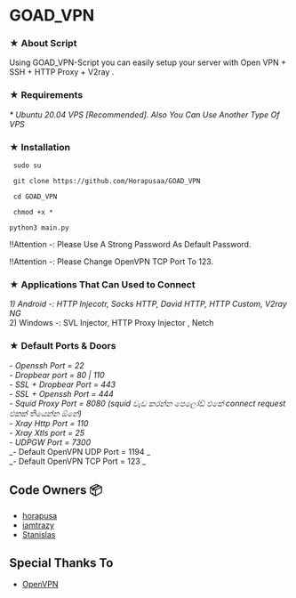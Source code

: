 # GOAD_VPN


   
### ★ About Script   
Using GOAD_VPN-Script you can easily setup your server with Open VPN + SSH + HTTP Proxy + V2ray .

### ★ Requirements

_* Ubuntu 20.04 VPS [Recommended]. Also You Can Use Another Type Of VPS_<br>

### ★ Installation

``` 
 sudo su
 ```
``` 
 git clone https://github.com/Horapusaa/GOAD_VPN
 ```
``` 
 cd GOAD_VPN
 ```
``` 
 chmod +x *
 ```
 ``` 
 python3 main.py
 ```
 
 
 ‼️Attention -: Please Use A Strong Password As Default Password.
 
 ‼️Attention -: Please Change OpenVPN TCP Port To 123.
 
### ★ Applications That Can Used to Connect

_1) Android -: HTTP Injecotr, Socks HTTP, David HTTP, HTTP Custom, V2ray NG_<br> 
2) Windows -: SVL Injector, HTTP Proxy Injector , Netch

### ★ Default Ports & Doors
_- Openssh Port = 22_<br>
_- Dropbear port   =  80 | 110_<br>
_- SSL + Dropbear Port  =  443_<br>
_- SSL + Openssh Port  =  444_<br>
_- Squid Proxy Port  =  8080 (squid වැඩ කරන්න පෙලෝඩ් එකේ connect request එකක් තියෙන්න ඕනේ)_<br>
_- Xray Http Port = 110_<br>
_- Xray Xtls port = 25_<br>
_- UDPGW Port  =  7300_<br>
_- Default OpenVPN UDP Port = 1194 _<br>
_- Default OpenVPN TCP Port = 123 _<br>
 
## Code Owners 📦
* [horapusa](https://github.com/Horapusaa)
* [iamtrazy](https://github.com/imatrazy)
* [Stanislas](https://github.com/angristan)

## Special Thanks To
* [OpenVPN](https://openvpn.com)
